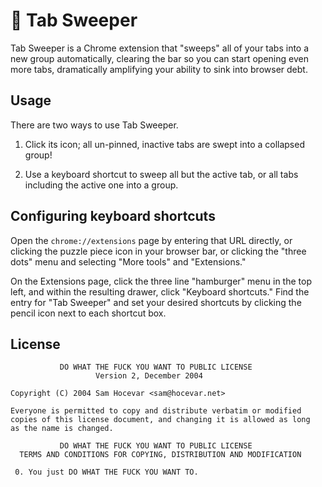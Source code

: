 # 🧹 Tab Sweeper

Tab Sweeper is a Chrome extension that "sweeps" all of your tabs into a new
group automatically, clearing the bar so you can start opening even more tabs,
dramatically amplifying your ability to sink into browser debt.

## Usage

There are two ways to use Tab Sweeper.

1. Click its icon; all un-pinned, inactive tabs are swept into a collapsed
   group!
   
2. Use a keyboard shortcut to sweep all but the active tab, or all tabs
   including the active one into a group.
   
## Configuring keyboard shortcuts

Open the `chrome://extensions` page by entering that URL directly, or clicking
the puzzle piece icon in your browser bar, or clicking the "three dots" menu and
selecting "More tools" and "Extensions."

On the Extensions page, click the three line "hamburger" menu in the top left,
and within the resulting drawer, click "Keyboard shortcuts." Find the entry for
"Tab Sweeper" and set your desired shortcuts by clicking the pencil icon next to
each shortcut box.

## License

```
           DO WHAT THE FUCK YOU WANT TO PUBLIC LICENSE
                   Version 2, December 2004
 
Copyright (C) 2004 Sam Hocevar <sam@hocevar.net>

Everyone is permitted to copy and distribute verbatim or modified
copies of this license document, and changing it is allowed as long
as the name is changed.
 
           DO WHAT THE FUCK YOU WANT TO PUBLIC LICENSE
  TERMS AND CONDITIONS FOR COPYING, DISTRIBUTION AND MODIFICATION

 0. You just DO WHAT THE FUCK YOU WANT TO.
```
